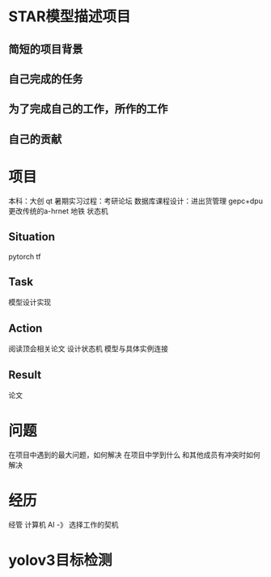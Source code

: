 # STAR模型描述项目
## 简短的项目背景
## 自己完成的任务
## 为了完成自己的工作，所作的工作
## 自己的贡献


# 项目
本科：大创 qt
暑期实习过程：考研论坛
数据库课程设计：进出货管理
gepc+dpu
更改传统的a-hrnet 地铁 状态机

## Situation 
pytorch tf
## Task
模型设计实现
## Action
阅读顶会相关论文 设计状态机 模型与具体实例连接
## Result
论文


# 问题
在项目中遇到的最大问题，如何解决
在项目中学到什么
和其他成员有冲突时如何解决

# 经历
经管 计算机 AI -》
选择工作的契机

# yolov3目标检测

